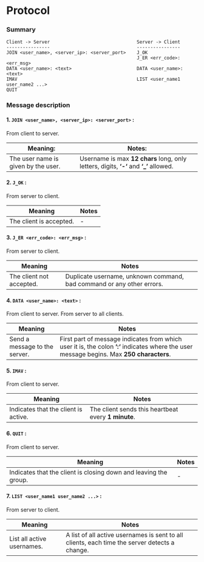 # Protocol

### Summary

```
Client -> Server                                Server -> Client
----------------                                ----------------
JOIN <user_name>, <server_ip>: <server_port>    J_OK
                                                J_ER <err_code>: <err_msg>
DATA <user_name>: <text>                        DATA <user_name>: <text>
IMAV                                            LIST <user_name1 user_name2 ...>
QUIT
```

### Message description

#### 1. `JOIN <user_name>, <server_ip>: <server_port>` :

From client to server.

Meaning: | Notes:
---------|---------
The user name is given by the user. | Username is max **12 chars** long, only letters, digits, **‘-‘** and **‘_’** allowed.


#### 2. `J_OK` :

From server to client.

Meaning | Notes
--------|---------
The client is accepted. | -



#### 3. `J_ER <err_code>: <err_msg>` :

From server to client.

Meaning | Notes
--------|---------
The client not accepted. | Duplicate username, unknown command, bad command or any other errors.


#### 4. `DATA <user_name>: <text>` :

From client to server.
From server to all clients.

Meaning | Notes
--------|---------
Send a message to the server. | First part of message indicates from which user it is, the colon **‘:‘** indicates where the user message begins. Max **250 characters**.


#### 5. `IMAV` :

From client to server.

Meaning | Notes
--------|---------
Indicates that the client is active. | The client sends this heartbeat every **1 minute**.


#### 6. `QUIT` :

From client to server.

Meaning | Notes
--------|---------
Indicates that the client is closing down and leaving the group. | -


#### 7. `LIST <user_name1 user_name2 ...>` :

From server to client.

Meaning | Notes
--------|---------
List all active usernames. | A list of all active usernames is sent to all clients, each time the server detects a change.
